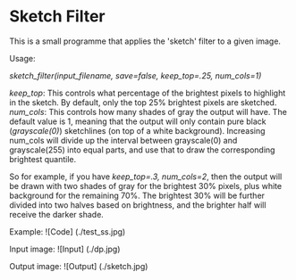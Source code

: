 # Sketch Filter
This is a small programme that applies the 'sketch' filter to a given image. 

Usage:

_sketch_filter(input_filename, save=false, keep_top=.25, num_cols=1)_

_keep_top_: This controls what percentage of the brightest pixels to highlight in the sketch. By default, only the top 25% brightest pixels are sketched.  
_num_cols_: This controls how many shades of gray the output will have.
The default value is 1, meaning that the output will only contain pure black (_grayscale(0)_) sketchlines (on top of a white background). Increasing num_cols will divide up the interval between grayscale(0) and grayscale(255) into equal parts, and use that to draw the corresponding brightest quantile.

So for example, if you have _keep_top=.3, num_cols=2_, then the output will be drawn with two shades of gray for the brightest 30% pixels, plus white background for the remaining 70%. The brightest 30% will be further divided into two halves based on brightness, and the brighter half will receive the darker shade.

Example:
![Code] (./test_ss.jpg)

Input image:
![Input] (./dp.jpg)

Output image:
![Output] (./sketch.jpg)

